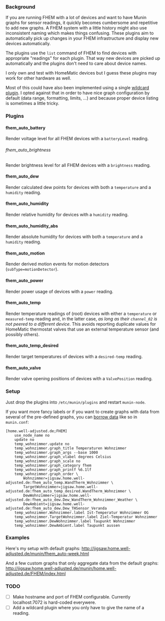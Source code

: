 ### Background

If you are running FHEM with a lot of devices and want to have Munin
graphs for sensor readings, it quickly becomes cumbersome and repetitive
to add new graphs. A FHEM system with a little history might also use
inconsistent naming which makes things confusing. These plugins aim to
automatically pick up changes in your FHEM infrastructure and display
new devices automatically.

The plugins use the `list` command of FHEM to find devices with
appropriate "readings" for each plugin. That way new devices are picked
up automatically and the plugins don't need to care about device names.

I only own and test with HomeMatic devices but I guess these plugins may
work for other hardware as well. 

Most of this could have also been implemented using a single [wildcard
plugin](http://munin.readthedocs.org/en/latest/tutorial/wildcard-plugins.html).
I opted against that in order to have nice graph configuration by
default (data range, formatting, limits, …) and because proper device
listing is sometimes a little tricky.


### Plugins

#### fhem_auto_battery

Render voltage level for all FHEM devices with a `batteryLevel` reading.

###### fhem_auto_brightness

Render brightness level for all FHEM devices with a `brightness` reading.

#### fhem_auto_dew

Render calculated dew points for devices with both a `temperature` and a `humidity` reading.

#### fhem_auto_humidity

Render relative humidity for devices with a `humidity` reading.

#### fhem_auto_humidity_abs

Render absolute humidity for devices with both a `temperature` and a `humidity` reading.

#### fhem_auto_motion

Render derived motion events for motion detectors (`subType=motionDetector`). 

#### fhem_auto_power

Render power usage of devices with a `power` reading.

#### fhem_auto_temp

Render temperature readings of (root) devices with either a `temperature` or `measured-temp` reading and, in the latter case, *as long as their `channel_02` is not peered to a different device*. This avoids reporting duplicate values for HomeMatic thermostat valves that use an external temperature sensor (and possibly others).

#### fhem_auto_temp_desired

Render target temperatures of devices with a `desired-temp` reading.

#### fhem_auto_valve

Render valve opening positions of devices with a `ValvePosition` reading.

### Setup

Just drop the plugins into `/etc/munin/plugins` and restart `munin-node`.

If you want more fancy labels or if you want to create graphs with data from several of the pre-defined graphs, you can [borrow data](http://munin-monitoring.org/wiki/LoaningData) like so in `munin.conf`:

```
[home.well-adjusted.de;FHEM]
    use_node_name no
    update no
    temp_wohnzimmer.update no
    temp_wohnzimmer.graph_title Temperaturen Wohnzimmer
    temp_wohnzimmer.graph_args --base 1000
    temp_wohnzimmer.graph_vlabel degrees Celsius
    temp_wohnzimmer.graph_scale no
    temp_wohnzimmer.graph_category fhem
    temp_wohnzimmer.graph_printf %6.1lf
    temp_wohnzimmer.graph_order \
        Wohnzimmer=jigsaw.home.well-adjusted.de:fhem_auto_temp.WandTherm_Wohnzimmer \
        TargetWohnzimmer=jigsaw.home.well-adjusted.de:fhem_auto_temp_desired.WandTherm_Wohnzimmer \
        DewWohnzimmer=jigsaw.home.well-adjusted.de:fhem_auto_dew.Dew_WandTherm_Wohnzimmer_Weather \
        DewAmbient=jigsaw.home.well-adjusted.de:fhem_auto_dew.Dew_THSensor_Veranda
    temp_wohnzimmer.Wohnzimmer.label Ist-Temperatur Wohnzimmer OG
    temp_wohnzimmer.TargetWohnzimmer.label Ziel-Temperatur Wohnzimmer
    temp_wohnzimmer.DewWohnzimmer.label Taupunkt Wohnzimmer
    temp_wohnzimmer.DewAmbient.label Taupunkt aussen
```

### Examples

Here's my setup with default graphs:
http://jigsaw.home.well-adjusted.de/munin/fhem_auto-week.html

And a few custom graphs that only aggregate data from the default graphs:
http://jigsaw.home.well-adjusted.de/munin/home.well-adjusted.de/FHEM/index.html

### TODO

- [ ] Make hostname and port of FHEM configurable. Currently localhost:7072 is hard-coded everywere.
- [ ] Add a wildcard plugin where you only have to give the name of a reading.
